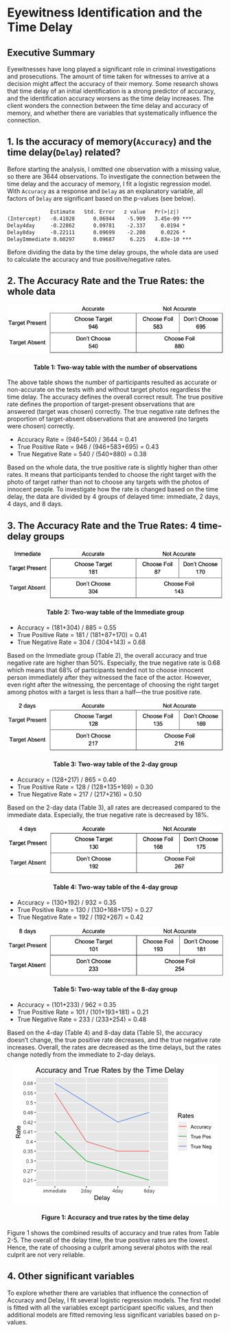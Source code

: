 # Eyewitness Identification and the Time Delay
## Executive Summary
Eyewitnesses have long played a significant role in criminal investigations and prosecutions. The amount of time taken for witnesses to arrive at a decision might affect the accuracy of their memory. Some research shows that time delay of an initial identification is a strong predictor of accuracy, and the identification accuracy worsens as the time delay increases. The client wonders the connection between the time delay and accuracy of memory, and whether there are variables that
systematically influence the connection.

## 1. Is the accuracy of memory(```Accuracy```) and the time delay(```Delay```) related?
Before starting the analysis, I omitted one observation with a missing value, so there are 3644 observations. To investigate the connection between the time delay and the accuracy of memory, I fit a logistic regression model. With ```Accuracy``` as a response and ```Delay``` as an explanatory variable, all factors of ```Delay``` are significant based on the p-values (see below).

```
              Estimate   Std. Error   z value   Pr(>|z|)
(Intercept)   -0.41028      0.06944    -5.909   3.45e-09 ***
Delay4day     -0.22862      0.09781    -2.337     0.0194 *
Delay8day     -0.22111      0.09699    -2.280     0.0226 *
DelayImmediate 0.60297      0.09687     6.225   4.83e-10 ***
```

Before dividing the data by the time delay groups, the whole data are used to calculate the accuracy and true positive/negative rates.

## 2. The Accuracy Rate and the True Rates: the whole data
<p align="center"><img src="images/table1.png"></p>
<h4 align="center">Table 1: Two-way table with the number of observations</h4>

The above table shows the number of participants resulted as accurate or non-accurate on the tests with and without target photos regardless the time delay. The accuracy defines the overall correct result. The true positive rate defines the proportion of target-present observations that are answered (target was chosen) correctly. The true negative rate defines the proportion of target-absent observations that are answered (no targets were chosen) correctly.
- Accuracy Rate = (946+540) / 3644 = 0.41
- True Positive Rate = 946 / (946+583+695) = 0.43
- True Negative Rate = 540 / (540+880) = 0.38

Based on the whole data, the true positive rate is slightly higher than other rates. It means that participants tended to choose the right target with the photo of target rather than not to choose any targets with the photos of innocent people. To investigate how the rate is changed based on the time delay, the data are divided by 4 groups of delayed time: immediate, 2 days, 4 days, and 8 days.


## 3. The Accuracy Rate and the True Rates: 4 time-delay groups
<p align="center"><img src="images/table2.png"></p>
<h4 align="center">Table 2: Two-way table of the Immediate group</h4>

- Accuracy = (181+304) / 885 = 0.55
- True Positive Rate = 181 / (181+87+170) = 0.41
- True Negative Rate = 304 / (304+143) = 0.68

Based on the Immediate group (Table 2), the overall accuracy and true negative rate are higher than 50%. Especially, the true negative rate is 0.68 which means that 68% of participants tended not to choose innocent person immediately after they witnessed the face of the actor. However, even right after the witnessing, the percentage of choosing the right target among photos with a target is less than a half—the true positive rate.

<p align="center"><img src="images/table3.png"></p>
<h4 align="center">Table 3: Two-way table of the 2-day group</h4>

- Accuracy = (128+217) / 865 = 0.40
- True Positive Rate = 128 / (128+135+169) = 0.30
- True Negative Rate = 217 / (217+216) = 0.50

Based on the 2-day data (Table 3), all rates are decreased compared to the immediate data. Especially, the true negative rate is decreased by 18%.

<p align="center"><img src="images/table4.png"></p>
<h4 align="center">Table 4: Two-way table of the 4-day group</h4>

- Accuracy = (130+192) / 932 = 0.35
- True Positive Rate = 130 / (130+168+175) = 0.27
- True Negative Rate = 192 / (192+267) = 0.42

<p align="center"><img src="images/table5.png"></p>
<h4 align="center">Table 5: Two-way table of the 8-day group</h4>

- Accuracy = (101+233) / 962 = 0.35
- True Positive Rate = 101 / (101+193+181) = 0.21
- True Negative Rate = 233 / (233+254) = 0.48

Based on the 4-day (Table 4) and 8-day data (Table 5), the accuracy doesn’t change, the true positive rate decreases, and the true negative rate increases. Overall, the rates are decreased as the time delays, but the rates change notedly from the immediate to 2-day delays.

<p align="center"><img src="images/delay_rate.png"></p>
<h4 align="center">Figure 1: Accuracy and true rates by the time delay</h4>

Figure 1 shows the combined results of accuracy and true rates from Table 2-5. The overall of the delay time, the true positive rates are the lowest. Hence, the rate of choosing a culprit among several photos with the real culprit are not very reliable.

## 4. Other significant variables
To explore whether there are variables that influence the connection of Accuracy and Delay, I fit several logistic regression models. The first model is fitted with all the variables except participant specific values, and then additional models are fitted removing less significant variables based on p-values.
